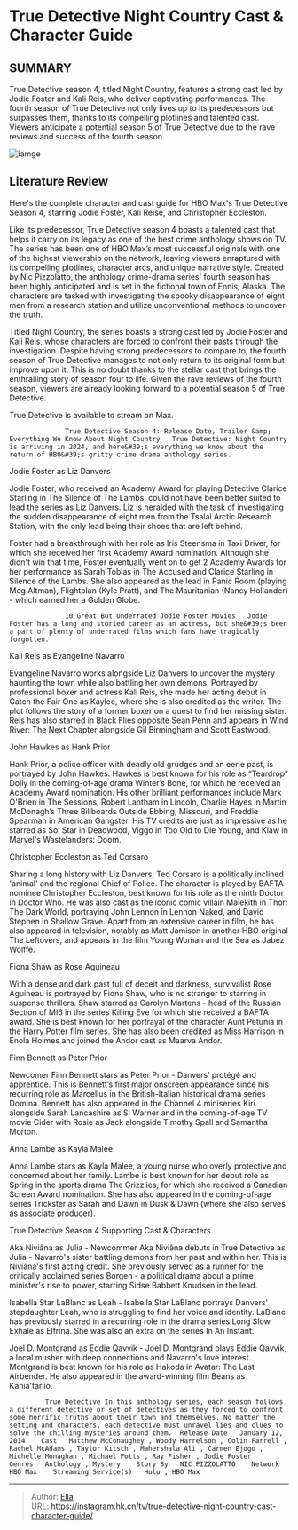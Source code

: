 # True Detective Night Country Cast &amp; Character Guide


## SUMMARY 



  True Detective season 4, titled Night Country, features a strong cast led by Jodie Foster and Kali Reis, who deliver captivating performances.   The fourth season of True Detective not only lives up to its predecessors but surpasses them, thanks to its compelling plotlines and talented cast.   Viewers anticipate a potential season 5 of True Detective due to the rave reviews and success of the fourth season.  

![iamge](https://static1.srcdn.com/wordpress/wp-content/uploads/2023/06/an-image-of-jodie-foster-christopher-eccleston-and-kali-reis-in-true-detective.jpg)

## Literature Review
Here&#39;s the complete character and cast guide for HBO Max&#39;s True Detective Season 4, starring Jodie Foster, Kali Reise, and Christopher Eccleston.




Like its predecessor, True Detective season 4 boasts a talented cast that helps it carry on its legacy as one of the best crime anthology shows on TV. The series has been one of HBO Max’s most successful originals with one of the highest viewership on the network, leaving viewers enraptured with its compelling plotlines, character arcs, and unique narrative style. Created by Nic Pizzolatto, the anthology crime-drama series&#39; fourth season has been highly anticipated and is set in the fictional town of Ennis, Alaska. The characters are tasked with investigating the spooky disappearance of eight men from a research station and utilize unconventional methods to uncover the truth.




Titled Night Country, the series boasts a strong cast led by Jodie Foster and Kali Reis, whose characters are forced to confront their pasts through the investigation. Despite having strong predecessors to compare to, the fourth season of True Detective manages to not only return to its original form but improve upon it. This is no doubt thanks to the stellar cast that brings the enthralling story of season four to life. Given the rave reviews of the fourth season, viewers are already looking forward to a potential season 5 of True Detective.



True Detective is available to stream on Max.




                  True Detective Season 4: Release Date, Trailer &amp; Everything We Know About Night Country   True Detective: Night Country is arriving in 2024, and here&#39;s everything we know about the return of HBO&#39;s gritty crime drama anthology series.    





 Jodie Foster as Liz Danvers 
         

Jodie Foster, who received an Academy Award for playing Detective Clarice Starling in The Silence of The Lambs, could not have been better suited to lead the series as Liz Danvers. Liz is heralded with the task of investigating the sudden disappearance of eight men from the Tsalal Arctic Research Station, with the only lead being their shoes that are left behind.

Foster had a breakthrough with her role as Iris Steensma in Taxi Driver, for which she received her first Academy Award nomination. Although she didn&#39;t win that time, Foster eventually went on to get 2 Academy Awards for her performance as Sarah Tobias in The Accused and Clarice Starling in Silence of the Lambs. She also appeared as the lead in Panic Room (playing Meg Altman), Flightplan (Kyle Pratt), and The Mauritanian (Nancy Hollander) - which earned her a Golden Globe.




                  10 Great But Underrated Jodie Foster Movies   Jodie Foster has a long and storied career as an actress, but she&#39;s been a part of plenty of underrated films which fans have tragically forgotten.    



 Kali Reis as Evangeline Navarro 
          

Evangeline Navarro works alongside Liz Danvers to uncover the mystery haunting the town while also battling her own demons. Portrayed by professional boxer and actress Kali Reis, she made her acting debut in Catch the Fair One as Kaylee, where she is also credited as the writer. The plot follows the story of a former boxer on a quest to find her missing sister. Reis has also starred in Black Flies opposite Sean Penn and appears in Wind River: The Next Chapter alongside Gil Birmingham and Scott Eastwood.



 John Hawkes as Hank Prior 
          




Hank Prior, a police officer with deadly old grudges and an eerie past, is portrayed by John Hawkes. Hawkes is best known for his role as “Teardrop” Dolly in the coming-of-age drama Winter’s Bone, for which he received an Academy Award nomination. His other brilliant performances include Mark O&#39;Brien in The Sessions, Robert Lantham in Lincoln, Charlie Hayes in Martin McDonagh’s Three Billboards Outside Ebbing, Missouri, and Freddie Spearman in American Gangster. His TV credits are just as impressive as he starred as Sol Star in Deadwood, Viggo in Too Old to Die Young, and Klaw in Marvel&#39;s Wastelanders: Doom.



 Christopher Eccleston as Ted Corsaro 
          

Sharing a long history with Liz Danvers, Ted Corsaro is a politically inclined &#39;animal&#39; and the regional Chief of Police. The character is played by BAFTA nominee Christopher Eccleston, best known for his role as the ninth Doctor in Doctor Who. He was also cast as the iconic comic villain Malekith in Thor: The Dark World, portraying John Lennon in Lennon Naked, and David Stephen in Shallow Grave. Apart from an extensive career in film, he has also appeared in television, notably as Matt Jamison in another HBO original The Leftovers, and appears in the film Young Woman and the Sea as Jabez Wolffe.






 Fiona Shaw as Rose Aguineau 
          

With a dense and dark past full of deceit and darkness, survivalist Rose Aguineau is portrayed by Fiona Shaw, who is no stranger to starring in suspense thrillers. Shaw starred as Carolyn Martens - head of the Russian Section of MI6 in the series Killing Eve for which she received a BAFTA award. She is best known for her portrayal of the character Aunt Petunia in the Harry Potter film series. She has also been credited as Miss Harrison in Enola Holmes and joined the Andor cast as Maarva Andor.



 Finn Bennett as Peter Prior 
          

Newcomer Finn Bennett stars as Peter Prior - Danvers’ protégé and apprentice. This is Bennett’s first major onscreen appearance since his recurring role as Marcellus in the British-Italian historical drama series Domina. Bennett has also appeared in the Channel 4 miniseries Kiri alongside Sarah Lancashire as Si Warner and in the coming-of-age TV movie Cider with Rosie as Jack alongside Timothy Spall and Samantha Morton.






 Anna Lambe as Kayla Malee 
          

Anna Lambe stars as Kayla Malee, a young nurse who overly protective and concerned about her family. Lambe is best known for her debut role as Spring in the sports drama The Grizzlies, for which she received a Canadian Screen Award nomination. She has also appeared in the coming-of-age series Trickster as Sarah and Dawn in Dusk &amp; Dawn (where she also serves as associate producer).



 True Detective Season 4 Supporting Cast &amp; Characters 
         

Aka Niviâna as Julia - Newcommer Aka Niviâna debuts in True Detective as Julia - Navarro&#39;s sister battling demons from her past and within her. This is Niviâna&#39;s first acting credit. She previously served as a runner for the critically acclaimed series Borgen - a political drama about a prime minister&#39;s rise to power, starring Sidse Babbett Knudsen in the lead.




Isabella Star LaBlanc as Leah - Isabella Star LaBlanc portrays Danvers&#39; stepdaughter Leah, who is struggling to find her voice and identity. LaBlanc has previously starred in a recurring role in the drama series Long Slow Exhale as Elfrina. She was also an extra on the series In An Instant.

Joel D. Montgrand as Eddie Qavvik - Joel D. Montgrand plays Eddie Qavvik, a local musher with deep connections and Navarro&#39;s love interest. Montgrand is best known for his role as Hakoda in Avatar: The Last Airbender. He also appeared in the award-winning film Beans as Kania&#39;tariio.

             True Detective In this anthology series, each season follows a different detective or set of detectives as they forced to confront some horrific truths about their town and themselves. No matter the setting and characters, each detective must unravel lies and clues to solve the chilling mysteries around them.  Release Date   January 12, 2014    Cast   Matthew McConaughey , Woody Harrelson , Colin Farrell , Rachel McAdams , Taylor Kitsch , Mahershala Ali , Carmen Ejogo , Michelle Monaghan , Michael Potts , Ray Fisher , Jodie Foster    Genres   Anthology , Mystery    Story By   NIC PIZZOLATTO    Network   HBO Max    Streaming Service(s)   Hulu , HBO Max       


---

> Author: [Ella](https://instagram.hk.cn/)  
> URL: https://instagram.hk.cn/tv/true-detective-night-country-cast-character-guide/  

